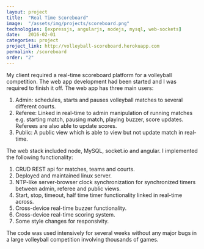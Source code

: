 ```yaml
---
layout: project
title:  "Real Time Scoreboard"
image:  "/assets/img/projects/scoreboard.png"
technologies: [expressjs, angularjs, nodejs, mysql, web-sockets]
date:   2016-02-01
categories: project
project_link: http://volleyball-scoreboard.herokuapp.com
permalink: /scoreboard
order: "2"
---
```


My client required a real-time scoreboard platform for a volleyball competition. The web app development had been started and I was required to finish it off. The web app has three main users:  

1. Admin: schedules, starts and pauses volleyball matches to several different courts. 
2. Referee: Linked in real-time to admin manipulation of running matches e.g. starting match, pausing match, playing buzzer, score updates. Referees are also able to update scores. 
3. Public: A public view which is able to view but not update match in real-time.   


The web stack included node, MySQL, socket.io and angular. I implemented the following functionality:  

1. CRUD REST api for matches, teams and courts.
2. Deployed and maintained linux server.
3. NTP-like server-browser clock synchronization for synchronized timers between admin, referee and public views. 
4. Start, stop, timeout, half time timer functionality linked in real-time across. 
5. Cross-device real-time buzzer functionality. 
6. Cross-device real-time scoring system. 
7. Some style changes for responsivity.  


The code was used intensively for several weeks without any major bugs in a large volleyball competition involving thousands of games.
